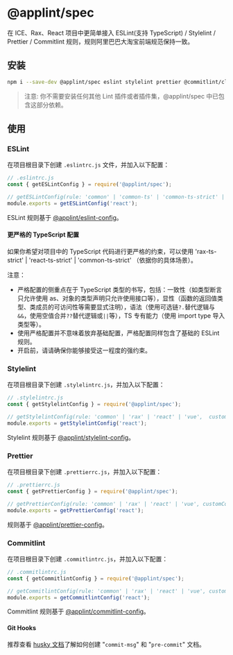 # @applint/spec

在 ICE、Rax、React 项目中更简单接入 ESLint(支持 TypeScript) / Stylelint / Prettier / Commitlint 规则，规则阿里巴巴大淘宝前端规范保持一致。

## 安装

```bash
npm i --save-dev @applint/spec eslint stylelint prettier @commitlint/cli husky
```

> 注意: 你不需要安装任何其他 Lint 插件或者插件集，@applint/spec 中已包含这部分依赖。

## 使用

### ESLint

在项目根目录下创建 `.eslintrc.js` 文件，并加入以下配置：

```js
// .eslintrc.js
const { getESLintConfig } = require('@applint/spec');

// getESLintConfig(rule: 'common' | 'common-ts' | 'common-ts-strict' | 'rax' | 'rax-ts' | 'rax-ts-strict' | 'react' | 'react-ts' | 'react-ts-strict' | 'vue' | 'vue-ts', customConfig?: Linter.Config);
module.exports = getESLintConfig('react');
```

ESLint 规则基于 [@applint/eslint-config](https://www.npmjs.com/package/@applint/eslint-config)。

#### 更严格的 TypeScript 配置

如果你希望对项目中的 TypeScript 代码进行更严格的约束，可以使用 'rax-ts-strict' | 'react-ts-strict' | 'common-ts-strict' （依据你的具体场景）。

注意：

- 严格配置的侧重点在于 TypeScript 类型的书写，包括：一致性（如类型断言只允许使用 as、对象的类型声明只允许使用接口等），显性（函数的返回值类型、类成员的可访问性等需要显式注明），语法（使用可选链`?.`替代逻辑与`&&`，使用空值合并`??`替代逻辑或`||`等），TS 专有能力（使用 import type 导入类型等）。
- 使用严格配置并不意味着放弃基础配置，严格配置同样包含了基础的 ESLint 规则。
- 开启前，请请确保你能够接受这一程度的强约束。

### Stylelint

在项目根目录下创建 `.stylelintrc.js`，并加入以下配置：

```js
// .stylelintrc.js
const { getStylelintConfig } = require('@applint/spec');

// getStylelintConfig(rule: 'common' | 'rax' | 'react' | 'vue',  customConfig?: StylelintConfig);
module.exports = getStylelintConfig('react');
```

Stylelint 规则基于 [@applint/stylelint-config](https://www.npmjs.com/package/@applint/stylelint-config)。

### Prettier

在项目根目录下创建 `.prettierrc.js`，并加入以下配置：

```js
// .prettierrc.js
const { getPrettierConfig } = require('@applint/spec');

// getPrettierConfig(rule: 'common' | 'rax' | 'react' | 'vue', customConfig?: PrettierConfig);
module.exports = getPrettierConfig('react');
```

规则基于 [@applint/prettier-config](https://github.com/apptools-lab/AppLint/tree/main/packages/spec/src/prettier)。

### Commitlint

在项目根目录下创建 `.commitlintrc.js`，并加入以下配置：

```js
// .commitlintrc.js
const { getCommitlintConfig } = require('@applint/spec');

// getCommitlintConfig(rule: 'common' | 'rax' | 'react' | 'vue', customConfig?: CommitlintUserConfig);
module.exports = getCommitlintConfig('react');
```

Commitlint 规则基于 [@applint/commitlint-config](https://github.com/apptools-lab/AppLint/tree/main/packages/commitlint-config)。

#### Git Hooks

推荐查看 [husky 文档](https://www.npmjs.com/package/husky)了解如何创建 "`commit-msg`" 和 "`pre-commit`" 文档。
